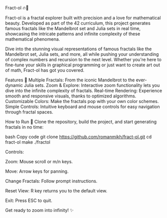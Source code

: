 Fract-ol 🔥🌌

Fract-ol is a fractal explorer built with precision and a love for mathematical beauty. Developed as part of the 42 curriculum, this project generates famous fractals like the Mandelbrot set and Julia sets in real time, showcasing the intricate patterns and infinite complexity of these mathematical phenomena.

Dive into the stunning visual representations of famous fractals like the Mandelbrot set, Julia sets, and more, all while pushing your understanding of complex numbers and recursion to the next level. Whether you're here to fine-tune your skills in graphical programming or just want to create art out of math, Fract-ol has got you covered.

Features 🌟
Multiple Fractals: From the iconic Mandelbrot to the ever-dynamic Julia sets.
Zoom & Explore: Interactive zoom functionality lets you dive into the infinite complexity of fractals.
Real-time Rendering: Experience smooth and responsive visuals, thanks to optimized algorithms.
Customizable Colors: Make the fractals pop with your own color schemes.
Simple Controls: Intuitive keyboard and mouse controls for easy navigation through fractal spaces.

How to Run 🚀
Clone the repository, build the project, and start generating fractals in no time:

bash
Copy code
git clone https://github.com/romanmikh/fract-ol.git
cd fract-ol
make
./fractol

Controls:

Zoom: Mouse scroll or m/n keys.

Move: Arrow keys for panning.

Change Fractals: Follow prompt instructions.

Reset View: R key returns you to the default view.

Exit: Press ESC to quit.


Get ready to zoom into infinity! ✨
